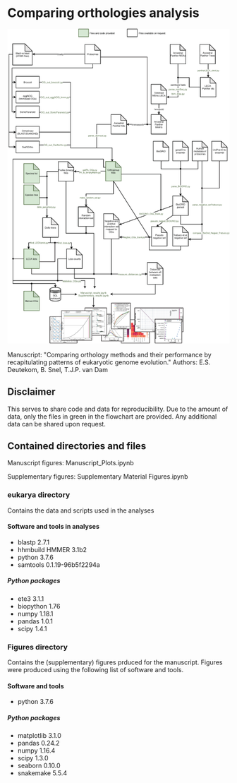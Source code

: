 # Comparing orthologies analysis

<p align="center"><img src="WorkflowCode.png" width="1000" /></p>


Manuscript: "Comparing orthology methods and their performance by recapitulating patterns of eukaryotic genome evolution."
Authors: E.S. Deutekom, B. Snel, T.J.P. van Dam

## Disclaimer
This serves to share code and data for reproducibility.
Due to the amount of data, only the files in green in the flowchart are provided. 
Any additional data can be shared upon request.

## Contained directories and files

Manuscript figures: Manuscript_Plots.ipynb

Supplementary figures: Supplementary Material Figures.ipynb

### eukarya directory
Contains the data and scripts used in the analyses

#### Software and tools in analyses
- blastp		2.7.1
- hhmbuild 		HMMER 3.1b2
- python		3.7.6
- samtools 		0.1.19-96b5f2294a

##### Python packages
- ete3			3.1.1
- biopython		1.76   
- numpy			1.18.1
- pandas		1.0.1
- scipy			1.4.1


### Figures directory
Contains the (supplementary) figures prduced for the manuscript. 
Figures were produced using the following list of software and tools.

#### Software and tools
- python		3.7.6

##### Python packages
- matplotlib 		3.1.0
- pandas		0.24.2
- numpy			1.16.4
- scipy			1.3.0
- seaborn		0.10.0
- snakemake		5.5.4
